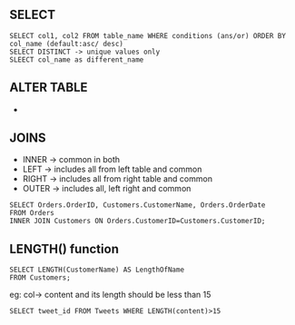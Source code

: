 ## SELECT
```mysql
SELECT col1, col2 FROM table_name WHERE conditions (ans/or) ORDER BY col_name (default:asc/ desc)
SELECT DISTINCT -> unique values only
SLEECT col_name as different_name
```

## ALTER TABLE
- 
## JOINS
- INNER -> common in both
- LEFT -> includes all from left table and common
- RIGHT -> includes all from right table and common
- OUTER -> includes all, left right and common
```mysql
SELECT Orders.OrderID, Customers.CustomerName, Orders.OrderDate
FROM Orders
INNER JOIN Customers ON Orders.CustomerID=Customers.CustomerID;
```
## LENGTH() function
```mysql
SELECT LENGTH(CustomerName) AS LengthOfName
FROM Customers;
```
eg: col-> content and its length should be less than 15
```mysql
SELECT tweet_id FROM Tweets WHERE LENGTH(content)>15
```
